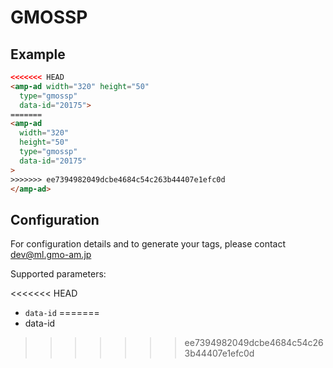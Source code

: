 <!---
Copyright 2016 The AMP HTML Authors. All Rights Reserved.

Licensed under the Apache License, Version 2.0 (the "License");
you may not use this file except in compliance with the License.
You may obtain a copy of the License at

      http://www.apache.org/licenses/LICENSE-2.0

Unless required by applicable law or agreed to in writing, software
distributed under the License is distributed on an "AS-IS" BASIS,
WITHOUT WARRANTIES OR CONDITIONS OF ANY KIND, either express or implied.
See the License for the specific language governing permissions and
limitations under the License.
-->

# GMOSSP

## Example

```html
<<<<<<< HEAD
<amp-ad width="320" height="50"
  type="gmossp"
  data-id="20175">
=======
<amp-ad 
  width="320"
  height="50"
  type="gmossp"
  data-id="20175"
>
>>>>>>> ee7394982049dcbe4684c54c263b44407e1efc0d
</amp-ad>
```

## Configuration

For configuration details and to generate your tags, please contact dev@ml.gmo-am.jp

Supported parameters:

<<<<<<< HEAD
- `data-id`
=======
- data-id
>>>>>>> ee7394982049dcbe4684c54c263b44407e1efc0d
